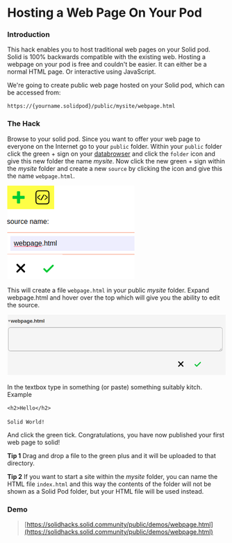 # Hosting a Web Page On Your Pod

### Introduction

This hack enables you to host traditional web pages on your Solid pod.  Solid is 100% backwards compatible with the existing web.  Hosting a webpage on your pod is free and couldn't be easier.  It can either be a normal HTML page.  Or interactive using JavaScript.

We're going to create public web page hosted on your Solid pod, which can be accessed from:

    https://{yourname.solidpod}/public/mysite/webpage.html

### The Hack

Browse to your solid pod. Since you want to offer your web page to everyone on the Internet go to your ``public`` folder.
Within your ``public`` folder click the green + sign on your [databrowser](https://github.com/solid/userguide) and click the ``folder`` icon and give this new folder the name _mysite_. Now click the new green + sign within the _mysite_ folder and create a new ``source`` by clicking the icon and give this the name ``webpage.html``.

![Create a webpage with the databrowser](.gitbook/assets/hacks-webpage.png)

This will create a file ``webpage.html`` in your public _mysite_ folder.  Expand webpage.html and hover over the top which will give you the ability to edit the source.

![Edit webpage source](.gitbook/assets/hacks-webpage-edit.png)

In the textbox type in something \(or paste\) something suitably kitch.  Example

```text
<h2>Hello</h2>

Solid World!
```

And click the green tick.  Congratulations, you have now published your first web page to solid!

**Tip 1** Drag and drop a file to the green plus and it will be uploaded to that directory.

**Tip 2** If you want to start a site within the _mysite_ folder, you can name the HTML file ``index.html`` and this way the contents of the folder will not be shown as a Solid Pod folder, but your HTML file will be used instead. 

### Demo
> [https://solidhacks.solid.community/public/demos/webpage.html](https://solidhacks.solid.community/public/demos/webpage.html)
